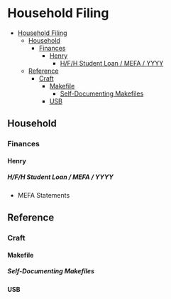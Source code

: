 # Household Filing

<!-- markdownlint-disable -->
<!--ts-->
* [Household Filing](#household-filing)
   * [Household](#household)
      * [Finances](#finances)
         * [Henry](#henry)
            * [H/F/H Student Loan / MEFA / YYYY](#hfh-student-loan--mefa--yyyy)
   * [Reference](#reference)
      * [Craft](#craft)
         * [Makefile](#makefile)
            * [Self-Documenting Makefiles](#self-documenting-makefiles)
         * [USB](#usb)
<!--te-->
<!-- markdownlint-enable  -->

## Household

### Finances

#### Henry

##### H/F/H Student Loan / MEFA / YYYY

* MEFA Statements

## Reference

### Craft

#### Makefile

##### Self-Documenting Makefiles

#### USB
